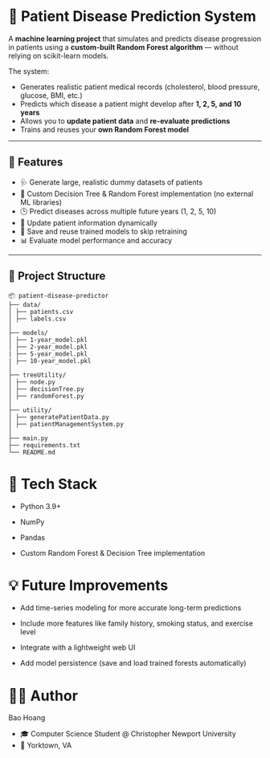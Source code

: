 # 🧠 Patient Disease Prediction System

A **machine learning project** that simulates and predicts disease progression in patients using a **custom-built Random Forest algorithm** — without relying on scikit-learn models.  

The system:
- Generates realistic patient medical records (cholesterol, blood pressure, glucose, BMI, etc.)
- Predicts which disease a patient might develop after **1, 2, 5, and 10 years**
- Allows you to **update patient data** and **re-evaluate predictions**
- Trains and reuses your **own Random Forest model**

---

## 🚀 Features
- 🩺 Generate large, realistic dummy datasets of patients  
- 🤖 Custom Decision Tree & Random Forest implementation (no external ML libraries)  
- 🕒 Predict diseases across multiple future years (1, 2, 5, 10)  
- 🔁 Update patient information dynamically  
- 💾 Save and reuse trained models to skip retraining  
- 📊 Evaluate model performance and accuracy  

---

## 📂 Project Structure
```
📦 patient-disease-predictor
├── data/
│ ├── patients.csv
│ ├── labels.csv
│ 
├── models/
│ ├── 1-year_model.pkl
│ ├── 2-year_model.pkl
| ├── 5-year_model.pkl
| ├── 10-year_model.pkl
│
├── treeUtility/
│ ├── node.py
│ ├── decisionTree.py
│ ├── randomForest.py
│
├── utility/
│ ├── generatePatientData.py
│ ├── patientManagementSystem.py
│
├── main.py
├── requirements.txt
└── README.md
```
# 🧰 Tech Stack

- Python 3.9+

- NumPy

- Pandas

- Custom Random Forest & Decision Tree implementation

# 💡 Future Improvements

- Add time-series modeling for more accurate long-term predictions

- Include more features like family history, smoking status, and exercise level

- Integrate with a lightweight web UI 

- Add model persistence (save and load trained forests automatically)

# 🧑‍💻 Author

Bao Hoang
- 🎓 Computer Science Student @ Christopher Newport University
- 📍 Yorktown, VA

